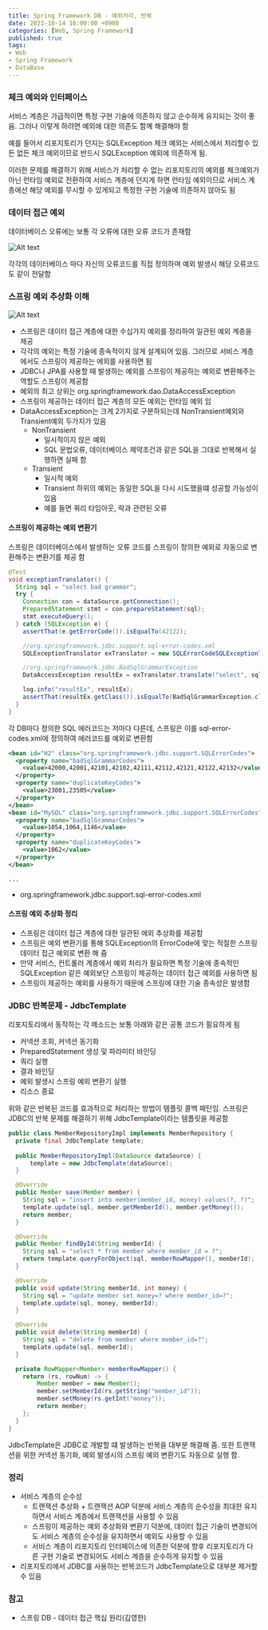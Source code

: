 ```yaml
---
title: Spring Framework DB - 예외처리, 반복
date: 2023-10-14 16:00:00 +0900
categories: [Web, Spring Framework]
published: true
tags:
- Web
- Spring Framework
- DataBase
---
```


### 체크 예외와 인터페이스
서비스 계층은 가급적이면 특정 구현 기술에 의존하지 않고 순수하게 유지되는 것이 좋음. 그러나 이렇게 하려면 예외에 대한 의존도 함꼐 해결해야 함

예를 들어서 리포지토리가 던지는 SQLException 체크 예외는 서비스에서 처리할수 있든 없든 체크 예외이므로 반드시 SQLException 예외에 의존하게 됨.

이러한 문제를 해결하기 위해 서비스가 처리할 수 없는 리포지토리의 예외를 체크예외가 아닌 런타임 예외로 전환하여 서비스 계층에 던지게 하면 런타임 예외이므로 서비스 계층에선 해당 예외를 무시할 수 있게되고 특정한 구현 기술에 의존하지 않아도 됨

### 데이터 접근 예외
데이터베이스 오류에는 보통 각 오류에 대한 오류 코드가 존재함

![Alt text](/assets/posts/img/spring/spring_db_1/spring_db_05_01.png)

각각의 데이터베이스 마다 자신의 오류코드를 직접 정의하며 예외 발생시 해당 오류코드도 같이 전달함

### 스프링 예외 추상화 이해

![Alt text](/assets/posts/img/spring/spring_db_1/spring_db_05_02.png)
  - 스프링은 데이터 접근 계층에 대한 수십가지 예외를 정리하여 일관된 예외 계층을 제공
  - 각각의 예외는 특정 기술에 종속적이지 않게 설계되어 있음. 그러므로 서비스 계층에서도 스프링이 제공하는 에외를 사용하면 됨
  - JDBC나 JPA를 사용할 때 발생하는 예외를 스프링이 제공하는 예외로 변환해주는 역할도 스프링이 제공함
  - 예외의 최고 상위는 org.springframework.dao.DataAccessException
  - 스프링이 제공하는 데이터 접근 계층의 모든 예외는 런타임 예외 임
  - DataAccessException는 크게 2가지로 구분하되는데 NonTransient예외와 Transient예외 두가지가 있음
    - NonTransient
      - 일시적이지 않은 예외
      - SQL 문법오류, 데이터베이스 제약조건과 같은 SQL을 그대로 반복해서 실행하면 실패 함
    - Transient
      - 일시적 예외
      - Transient 하위의 예외는 동일한 SQL을 다시 시도했을떄 성공할 가능성이 있음
      - 예를 들면 쿼리 타임아웃, 락과 관련된 오류

#### 스프링이 제공하는 예외 변환기
스프링은 데이터베이스에서 발생하는 오류 코드를 스프링이 정의한 예외로 자동으로 변환해주는 변환기를 제공 함

```java
@Test
void exceptionTranslator() {
  String sql = "select bad grammar";
  try {
    Connection con = dataSource.getConnection();
    PreparedStatement stmt = con.prepareStatement(sql);
    stmt.executeQuery();
  } catch (SQLException e) {
    assertThat(e.getErrorCode()).isEqualTo(42122);

    //org.springframework.jdbc.support.sql-error-codes.xml
    SQLExceptionTranslator exTranslator = new SQLErrorCodeSQLExceptionTranslator(dataSource);

    //org.springframework.jdbc.BadSqlGrammarException
    DataAccessException resultEx = exTranslator.translate("select", sql, e);

    log.info("resultEx", resultEx);
    assertThat(resultEx.getClass()).isEqualTo(BadSqlGrammarException.class);
  }
}
```

각 DB마다 정의한 SQL 에러코드는 저마다 다른데, 스프링은 이를 sql-error-codes.xml에 정의하여 에러코드를 예외로 변환함

```xml
<bean id="H2" class="org.springframework.jdbc.support.SQLErrorCodes">
  <property name="badSqlGrammarCodes">
    <value>42000,42001,42101,42102,42111,42112,42121,42122,42132</value>
  </property>
  <property name="duplicateKeyCodes">
    <value>23001,23505</value>
  </property>
</bean>
<bean id="MySQL" class="org.springframework.jdbc.support.SQLErrorCodes">
  <property name="badSqlGrammarCodes">
    <value>1054,1064,1146</value>
  </property>
  <property name="duplicateKeyCodes">
    <value>1062</value>
  </property>
</bean>

...

```
  - org.springframework.jdbc.support.sql-error-codes.xml

#### 스프링 예외 추상화 정리
  - 스프링은 데이터 접근 계층에 대한 일관된 에외 추상화를 제공함
  - 스프링은 예외 변환기를 통해 SQLException의 ErrorCode에 맞는 적절한 스프링 데이터 접근 예외로 변환 해 줌
  - 만약 서비스, 컨트롤러 계층에서 예외 처리가 필요하면 특정 기술에 종속적인 SQLException 같은 예외보단 스프링이 제공하는 데이터 접근 예외를 사용하면 됨
  - 스프링이 제공하는 예외를 사용하기 때문에 스프링에 대한 기술 종속성은 발생함

### JDBC 반복문제 - JdbcTemplate
리포지토리에서 동작하는 각 메소드는 보통 아래와 같은 공통 코드가 필요하게 됨
 - 커넥션 조회, 커넥션 동기화
 - PreparedStatement 생성 및 파라미터 바인딩
 - 쿼리 실행
 - 결과 바인딩
 - 예외 발생시 스프링 예외 변환기 실행
 - 리소스 종료

위와 같은 반복된 코드를 효과적으로 처리하는 방법이 템플릿 콜백 패턴임.
스프링은 JDBC의 반복 문제를 해결하기 위해 JdbcTemplate이라는 템플릿을 제공함

```java
public class MemberRepositoryImpl implements MemberRepository {
  private final JdbcTemplate template;
  
  public MemberRepositoryImpl(DataSource dataSource) {
      template = new JdbcTemplate(dataSource);
  }

  @Override
  public Member save(Member member) {
    String sql = "insert into member(member_id, money) values(?, ?)";
    template.update(sql, member.getMemberId(), member.getMoney());
    return member;
  }

  @Override
  public Member findById(String memberId) {
    String sql = "select * from member where member_id = ?";
    return template.queryForObject(sql, memberRowMapper(), memberId);
  }

  @Override
  public void update(String memberId, int money) {
    String sql = "update member set money=? where member_id=?";
    template.update(sql, money, memberId);
  }

  @Override
  public void delete(String memberId) {
    String sql = "delete from member where member_id=?";
    template.update(sql, memberId);
  }

  private RowMapper<Member> memberRowMapper() {
    return (rs, rowNum) -> {
        Member member = new Member();
        member.setMemberId(rs.getString("member_id"));
        member.setMoney(rs.getInt("money"));
        return member;
    };
  }
}
```

JdbcTemplate은 JDBC로 개발할 떄 발생하는 반복을 대부분 해결해 줌.
또한 트랜잭션을 위한 커넥션 동기화, 예외 발생시의 스프링 예외 변환기도 자동으로 실행 함.

### 정리
  - 서비스 계층의 순수성
    - 트랜잭션 추상화 + 트랜잭션 AOP 덕분에 서비스 계층의 순수성을 최대한 유지하면서 서비스 계층에서 트랜잭션을 사용할 수 있음
    - 스프링이 제공하는 예외 추상화와 변환기 덕분에, 데이터 접근 기술이 변경되어도 서비스 계층의 순수성을 유지하면서 예외도 사용할 수 있음
    - 서비스 계층이 리포지토리 인터페이스에 의존한 덕분에 향후 리포지토리가 다른 구현 기술로 변경되어도 서비스 계층을 순수하게 유지할 수 있음
  - 리포지토리에서 JDBC를 사용하는 반복코드가 JdbcTemplate으로 대부분 제거할 수 있음

### 참고
 - 스프링 DB - 데이터 접근 핵심 원리(김영한)

